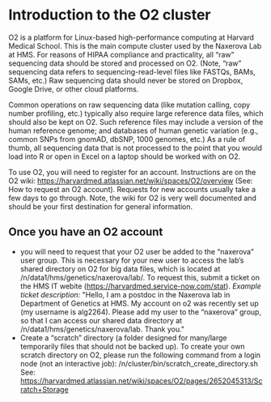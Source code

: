 # Introduction to the O2 cluster
O2 is a platform for Linux-based high-performance computing at Harvard Medical School. This is the main compute cluster used by the Naxerova Lab at HMS. For reasons of HIPAA compliance and practicality, all “raw” sequencing data should be stored and processed on O2. (Note, “raw” sequencing data refers to sequencing-read-level files like FASTQs, BAMs, SAMs, etc.) Raw sequencing data should never be stored on Dropbox, Google Drive, or other cloud platforms. 

Common operations on raw sequencing data (like mutation calling, copy number profiling, etc.) typically also require large reference data files, which should also be kept on O2. Such reference files may include a version of the human reference genome; and databases of human genetic variation (e.g., common SNPs from gnomAD, dbSNP, 1000 genomes, etc.) As a rule of thumb, all sequencing data that is not processed to the point that you would load into R or open in Excel on a laptop should be worked with on O2. 

To use O2, you will need to register for an account. Instructions are on the O2 wiki: https://harvardmed.atlassian.net/wiki/spaces/O2/overview (See: How to request an O2 account). Requests for new accounts usually take a few days to go through. Note, the wiki for O2 is very well documented and should be your first destination for general information.

## Once you have an O2 account
*	you will need to request that your O2 user be added to the “naxerova” user group. This is necessary for your new user to access the lab’s shared directory on O2 for big data files, which is located at /n/data1/hms/genetics/naxerova/lab/. To request this, submit a ticket on the HMS IT webite (https://harvardmed.service-now.com/stat). _Example ticket description:_ "Hello, I am a postdoc in the Naxerova lab in Department of Genetics at HMS. My account on o2 was recently set up (my username is alg2264). Please add my user to the “naxerova” group, so that I can access our shared data directory at /n/data1/hms/genetics/naxerova/lab. Thank you."
* Create a “scratch” directory (a folder designed for many/large temporarily files that should not be backed up). To create your own scratch directory on O2, please run the following command from a login node (not an interactive job): /n/cluster/bin/scratch_create_directory.sh See: https://harvardmed.atlassian.net/wiki/spaces/O2/pages/2652045313/Scratch+Storage
